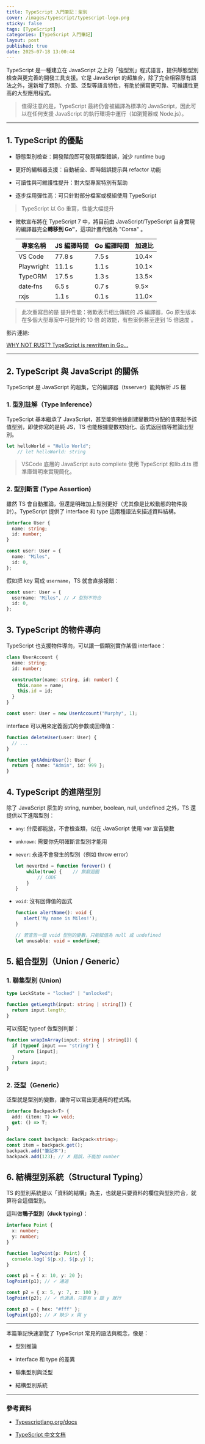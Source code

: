 ```yaml
---
title: TypeScript 入門筆記：型別
cover: /images/typescript/typescript-logo.png
sticky: false
tags: [TypeScript]
categories: [TypeScript 入門筆記]
layout: post
published: true
date: 2025-07-18 13:00:44
---
```

TypeScript 是一種建立在 JavaScript 之上的「強型別」程式語言，提供靜態型別檢查與更完善的開發工具支援。它是 JavaScript 的超集合，除了完全相容原有語法之外，還新增了類別、介面、泛型等語言特性，有助於撰寫更可靠、可維護性更高的大型應用程式。

> 值得注意的是，TypeScript 最終仍會被編譯為標準的 JavaScript，因此可以在任何支援 JavaScript 的執行環境中運行（如瀏覽器或 Node.js）。

---

## 1. TypeScript 的優點

- 靜態型別檢查：開發階段即可發現類型錯誤，減少 runtime bug

- 更好的編輯器支援：自動補全、即時錯誤提示與 refactor 功能

- 可讀性與可維護性提升：對大型專案特別有幫助

- 逐步採用彈性高：可只針對部分檔案或模組使用 TypeScript

> TypeScript 以 Go 重寫，性能大幅提升

- 微軟宣布將在 TypeScript 7 中，將目前由 JavaScript/TypeScript 自身實現的編譯器完全**轉移到 Go"**，這項計畫代號為 "Corsa" 。

    | 專案名稱    | JS 編譯時間 | Go 編譯時間 | 加速比 |
    | ---------- | ------- | ------- | ----- |
    | VS Code    | 77.8 s  | 7.5 s   | 10.4× |
    | Playwright | 11.1 s  | 1.1 s   | 10.1× |
    | TypeORM    | 17.5 s  | 1.3 s   | 13.5× |
    | date‑fns   | 6.5 s   | 0.7 s   | 9.5×  |
    | rxjs       | 1.1 s   | 0.1 s   | 11.0× |

> 此次重寫目的是 提升性能：微軟表示相比傳統的 JS 編譯器，Go 原生版本在多個大型專案中可提升約 10 倍 的效能，有些案例甚至達到 15 倍速度 。

影片連結:

[WHY NOT RUST? TypeScript is rewritten in Go...](https://youtu.be/tRiIcCOhN6A)

---

## 2. TypeScript 與 JavaScript 的關係

TypeScript 是 JavaScript 的超集，它的編譯器（tsserver）能夠解析 JS 檔

### 1. 型別註解（Type Inference）

TypeScript 基本繼承了 JavaScript，甚至能夠依據創建變數時分配的值來賦予該值型別，即使你寫的是純 JS，TS 也能根據變數初始化、函式返回值等推論出型別。

```ts
let helloWorld = "Hello World";
    // let helloWorld: string
```

> VSCode 底層的 JavaScript auto compliete 使用 TypeScript 和lib.d.ts 標準庫聲明來實現簡化。

### 2. 型別斷言 (Type Assertion)

雖然 TS 會自動推論，但還是明確加上型別更好（尤其像是比較動態的物件設計）。TypeScript 提供了 interface 和 type 這兩種語法來描述資料結構。

```ts
interface User {
  name: string;
  id: number;
}

const user: User = {
  name: "Miles",
  id: 0,
};
```

假如把 key 寫成 `username`，TS 就會直接報錯：

```ts
const user: User = {
  username: "Miles", // ✗ 型別不符合
  id: 0,
};
```

## 3. TypeScript 的物件導向

TypeScript 也支援物件導向，可以讓一個類別實作某個 interface：

```ts
class UserAccount {
  name: string;
  id: number;

  constructor(name: string, id: number) {
    this.name = name;
    this.id = id;
  }
}

const user: User = new UserAccount("Murphy", 1);
```

interface 可以用來定義函式的參數或回傳值：

```ts
function deleteUser(user: User) {
  // ...
}

function getAdminUser(): User {
  return { name: "Admin", id: 999 };
}
```

## 4. TypeScript 的進階型別

除了 JavaScript 原生的 string, number, boolean, null, undefined 之外，TS 還提供以下進階型別：

- `any`: 什麼都能放，不會檢查類，似在 JavaScript 使用 var 宣告變數

- `unknown`: 需要你先明確斷言型別才能用

- `never`: 永遠不會發生的型別（例如 throw error）

    ```ts
    let neverEnd = function forever() {
        while(true) {    // 無窮迴圈
            // CODE
        }
    }
    ```

- `void`: 沒有回傳值的函式

    ```ts
    function alertName(): void {
       alert('My name is Miles!');
    }

    // 若宣告一個 void 型別的變數，只能賦值為 null 或 undefined
    let unusable: void = undefined;
    ```

## 5. 組合型別（Union / Generic）

### 1. 聯集型別 (Union)

```ts
type LockState = "locked" | "unlocked";
```

```ts
function getLength(input: string | string[]) {
  return input.length;
}
```

可以搭配 typeof 做型別判斷：

```ts
function wrapInArray(input: string | string[]) {
  if (typeof input === "string") {
    return [input];
  }
  return input;
}
```

### 2. 泛型（Generic）

泛型就是型別的變數，讓你可以寫出更通用的程式碼。

```ts
interface Backpack<T> {
  add: (item: T) => void;
  get: () => T;
}

declare const backpack: Backpack<string>;
const item = backpack.get();
backpack.add("筆記本");
backpack.add(123); // ✗ 錯誤，不能加 number
```

## 6. 結構型別系統（Structural Typing）

TS 的型別系統是以「資料的結構」為主，也就是只要資料的欄位與型別符合，就算符合這個型別。

這叫做**鴨子型別（duck typing）**：

```ts
interface Point {
  x: number;
  y: number;
}

function logPoint(p: Point) {
  console.log(`${p.x}, ${p.y}`);
}

const p1 = { x: 10, y: 20 };
logPoint(p1); // ✓ 通過

const p2 = { x: 5, y: 7, z: 100 };
logPoint(p2); // ✓ 也通過，只要有 x 跟 y 就行

const p3 = { hex: "#fff" };
logPoint(p3); // ✗ 缺少 x 與 y
```

---

本篇筆記快速瀏覽了 TypeScript 常見的語法與概念，像是：

- 型別推論

- interface 和 type 的差異

- 聯集型別與泛型

- 結構型別系統

---

### 參考資料

- [Typescriptlang.org/docs](https://www.typescriptlang.org/docs/handbook/2/basic-types.html#static-type-checking)

- [TypeScript 中文文档](https://ts.nodejs.cn/docs/handbook/typescript-in-5-minutes.html)